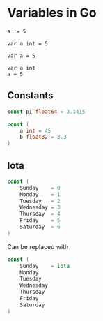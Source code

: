 # Variables in Go

```golang
a := 5

var a int = 5

var a = 5

var a int
a = 5
```

## Constants

```go
const pi float64 = 3.1415

const (
    a int = 45
    b float32 = 3.3
)
```

## Iota

```go
const (
    Sunday    = 0
    Monday    = 1
    Tuesday   = 2
    Wednesday = 3
    Thursday  = 4
    Friday    = 5
    Saturday  = 6
)
```

Can be replaced with

```go
const (
    Sunday    = iota
    Monday    
    Tuesday   
    Wednesday 
    Thursday  
    Friday    
    Saturday  
)
```
